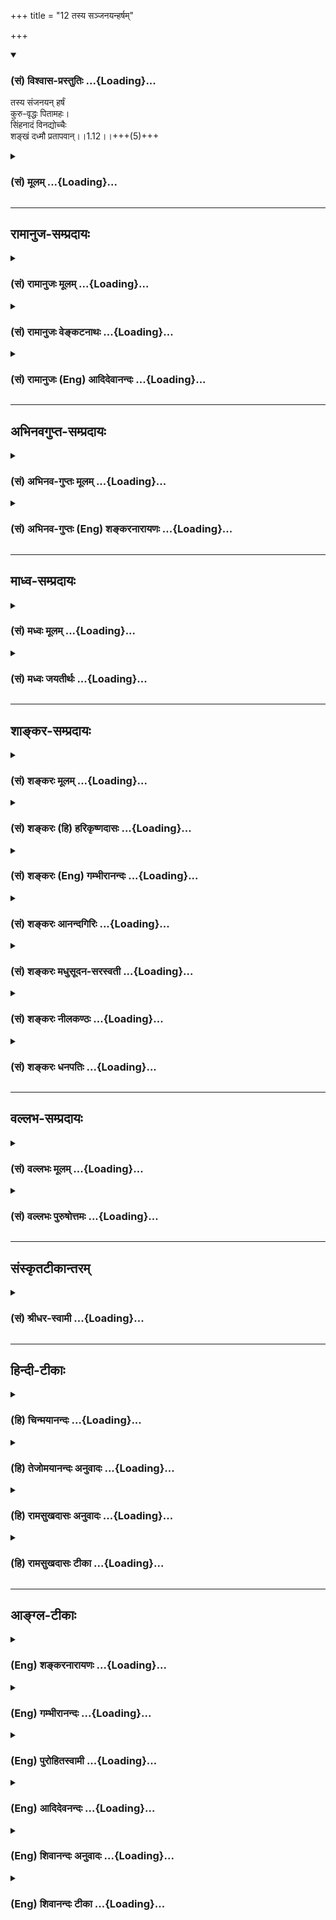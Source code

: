 +++
title = "12 तस्य सञ्जनयन्हर्षम्"

+++
<div class="js_include" newlevelforh1="3" title="(सं) विश्वास-प्रस्तुतिः" unfilled url="/purANam_vaiShNavam/mahAbhAratam/06-bhIShma-parva/03-bhagavad-gItA-parva/saMskRtam/vishvAsa-prastutiH/01_arjuna-viShAda-yogaH/12_tasya_sanjanayanh.md">
<details open><summary><h3>(सं) विश्वास-प्रस्तुतिः ...{Loading}...</h3></summary>

तस्य संजनयन् हर्षं  
कुरु-वृद्धः पितामहः।  
सिंहनादं विनद्योच्चैः  
शङ्खं दध्मौ प्रतापवान्।।1.12।।+++(5)+++
</details>
</div>
<div class="js_include collapsed" newlevelforh1="3" title="(सं) मूलम्" unfilled url="/purANam_vaiShNavam/mahAbhAratam/06-bhIShma-parva/03-bhagavad-gItA-parva/saMskRtam/mUlam/01_arjuna-viShAda-yogaH/12_tasya_sanjanayanh.md">
<details><summary><h3>(सं) मूलम् ...{Loading}...</h3></summary>

तस्य संजनयन्हर्षं कुरुवृद्धः पितामहः।  
सिंहनादं विनद्योच्चैः शङ्खं दध्मौ प्रतापवान्।।1.12।।
</details>
</div>


_________________
## रामानुज-सम्प्रदायः
<div class="js_include collapsed" newlevelforh1="3" title="(सं) रामानुजः मूलम्" unfilled url="/purANam_vaiShNavam/mahAbhAratam/06-bhIShma-parva/03-bhagavad-gItA-parva/saMskRtam/rAmAnujaH/mUlam/01_arjuna-viShAda-yogaH/12_tasya_sanjanayanh.md">
<details><summary><h3>(सं) रामानुजः मूलम् ...{Loading}...</h3></summary>

१९-तमस्य टीका दृश्या।
</details>
</div>
<div class="js_include collapsed" newlevelforh1="3" title="(सं) रामानुजः वेङ्कटनाथः" unfilled url="/purANam_vaiShNavam/mahAbhAratam/06-bhIShma-parva/03-bhagavad-gItA-parva/saMskRtam/rAmAnujaH/venkaTanAthaH/01_arjuna-viShAda-yogaH/12_tasya_sanjanayanh.md">
<details><summary><h3>(सं) रामानुजः वेङ्कटनाथः ...{Loading}...</h3></summary>

1.12 इति दुर्योधनस्य जनयितव्यहर्षत्वेन पूर्वं विषादः स्वरसतया प्रतीयते।
एतदभिप्रायेणोक्तंअन्तर्विषण्णोऽभवत् इति। परस्ताच्चस घोषो
धार्तराष्ट्राणां हृदयानि व्यादारयत् 1।19 इति धार्तराष्ट्रहृदयसंक्षोभ
एवोच्यते। अत उपक्रमे प्रतिचमूतत्सेनापतिसमग्रभटवर्णनात् उपसंहारेऽपि
शङ्खशब्दमात्रेण हृदयसंक्षोभवचनात् मध्ये जनयितव्यहर्षत्वेन
विषादोत्पत्तितदपनयनसूचनात् एतच्छ्लोकस्वारस्याच्च उक्तार्थ एव तात्पर्यम्।
अतस्तच्छब्दस्य तस्मादिति हेत्वर्थत्वमुपपन्नम्। अत एव
विप्रकृष्टनिर्देशचोद्यं च परिहृतम्। न च परबलमिदानीं दुर्योधनस्य
परोक्षन्दृष्ट्वा तु पाण्डवानीकम् 1।2पश्यैताम् 1।3एतेषाम् 1।10
इत्यादिप्रत्यक्षनिर्देशात्।  
यत्तु भीष्मद्रोणादिरक्षितस्य स्वबलस्य दौर्बल्यप्रतीतिर्न युक्तेति
तदप्यसत् सोपाधिकस्यापि भीष्मद्रोणादिवधस्य ज्ञातोपाधिना दुर्योधनेन
शङ्कितत्वोपपत्तेः। यत्तुन भेतव्यम् इत्यादौ बहुशः
स्वबलसामर्थ्यमुपन्यस्तम् इदानीं च तद्विपरीतप्रतीतौ हेतुर्नास्तीति तदपि
न। यथाऽर्जुनो जिघांसया शरचापोद्यमनपर्यन्तं प्रवृत्तोऽपि
हन्तव्यबन्धुसमुदायसन्निधिसन्दर्शनेनोल्बणैः
स्नेहकारुण्यधर्माधर्मभयैराकुलीकृतः पुनर्भगवता पर्यवस्थाप्यते तथाऽत्रापि
दृढघटितव्यूहबहुमहाभटनिबिडप्रतिभटबलसाक्षात्कारादुल्बणभयविषादो दुर्योधनो
भीष्मेण पर्यवस्थाप्यत इति किमनुपपन्नम्। प्रत्यक्षितं च दुर्योधनेन
गोग्रहणस्वग्रहणादिवृत्तान्तेषु सर्वेभ्यः स्वबलभटेभ्यः परेषां सामर्थ्यम्।
न चेदानीं तन्न स्मरति वदति हि स्वयमेवअकारादीनि नामानि अर्जुनत्रस्तचेतसः
म.भा. इति। यत्तु द्वितीयदिवसारम्भोक्तवचनव्यक्तिवदत्रापि वचनव्यक्तिः
कार्येति। तदपि मन्दम्। न ह्यवश्यमेकदेशसादृश्यात् सर्वथासादृश्येन
भवितव्यमिति नियमः। प्रथमद्वितीयदिवसयोरभिप्रायभेदोऽनुपपन्न इति चेत् न
युद्धसिद्धेश्चञ्चलत्वाद्यनुसन्धानेन विषमत्वादभिप्रायपद्धतेः।
किंचात्राचार्यभीष्माभ्यां सह व्यूहान्तरमार्गेषु
यथाभागमवस्थापनसेनासंरक्षणादिहितनिरूपणे प्रवृत्तत्वादेवमभिप्राय उपपन्नः।
तदेतद्दर्शितंआचार्याय निवेद्यान्तर्विषण्णोऽभवदिति।  
द्वितीयदिवस तु स्वसहायभूतेभ्यः सर्वेभ्यः पार्थिवेभ्यः स्वधैर्यप्रकाशने
बलसान्त्वनादौ च प्रवृत्तत्वात् तथा व्यवहार इति न कश्चिद्दोषः।
तदेतदखिलमभिप्रेत्यदृष्ट्वा तु इति तुशब्दः प्रयुक्तः। इदं च प्रारम्भे
दैवोपहतस्य दुर्योधनस्यातर्कितागतविषादमूलं
स्वबलस्यापर्याप्तत्ववचनमागामिनमपजयं सूचयति। अतः
सर्वजनपठितपाठस्वरससिद्धार्थस्य निर्दोषत्वात् पाठभेदादिपक्षाः परिक्षीणाः
पाठभेदव्यवहितान्वयवाक्यंभेदाप्रसिद्धार्थकल्पनादीनामेव च प्रबलदूषणत्वात्।
वाक्यभेदयोजनायां तु प्रतिज्ञाद्वये हेतुद्वयस्य यथाक्रमं तावदन्वयो न
घटते। यो हि प्रबलो दुर्बलो वा यद्बलं रक्षति स तस्य पर्याप्तावपर्याप्तौ
वा हेतुः स्यात् न तु तत्प्रतिबलस्य फलतस्तथानिर्देश इति चेत्
तथाप्यस्वारस्यम्। प्रातिलोम्येन हेत्वोरन्वय इति चेत् तर्हि
व्यवहितान्वयोऽप्यागतः। हेतुद्वयं समुच्चित्य प्रत्येकं प्रतिज्ञायां
योज्यत इति चेत् तथापि व्यवहितान्वयास्वारस्ययोर्न परिहारः
समुच्चायकशब्दाभावश्चाधिको दोषः। एवं दूषणान्तराण्यपि भाव्यानि। अतो
यथाभाष्यमेवार्थ इति।  
  
  
  
।।1.12।। तस्य सञ्जनयन् इत्यादेःतुमुलोऽभवत् इत्यन्तस्यार्थमाह तस्येति।
जनयन्निति शतुःलक्षणहेत्वोः क्रियायाः अष्टा.3।2।126 इति
हेत्वर्थत्वसूचनायजनयितुं इत्युक्तम्। सिंहनादं विनद्य इत्येतत्ओदनपाकं पचति
इतिवदिति सूचयितुंकृत्वा इति पदम्। कृभ्वस्तयः क्रियासामान्यवचनाः  
  
इत्येतद्व्यञ्जनायोदाहरणतयाशङ्खाध्मानं च कृत्वा इत्युक्तम्। ततः शङ्खाः
इत्यत्र ततःशब्देन विजिगीषासूचनाय भीष्मेण सेनापतिना कारितत्वं
ज्ञापितमित्यभिप्रायेणोक्तंअकारयदिति। शङ्खभेरीति पणवाद्युपलक्षणम् ततः
श्लोकेऽपि कतिपयवाद्यविशेषनिर्देश उपलक्षणार्थ इति सूचितम्।
सिंहनादशङ्खध्मानाभ्यां शङ्खभेर्यादिनादसमुच्चयार्थो द्वितीयश्चकारः।
कृत्वेत्यनेन अकारयदित्यस्य समुच्चयार्थस्तृतीयः।  
  
  

</details>
</div>
<div class="js_include collapsed" newlevelforh1="3" title="(सं) रामानुजः (Eng) आदिदेवानन्दः" unfilled url="/purANam_vaiShNavam/mahAbhAratam/06-bhIShma-parva/03-bhagavad-gItA-parva/saMskRtam/rAmAnujaH/english/AdidevAnandaH/01_arjuna-viShAda-yogaH/12_tasya_sanjanayanh.md">
<details><summary><h3>(सं) रामानुजः (Eng) आदिदेवानन्दः ...{Loading}...</h3></summary>

1.1 - 1.19 Dhrtarastra said - Sanjaya said Duryodhana, after viewing the
forces of Pandavas protected by Bhima, and his own forces protected by
Bhisma conveyed his views thus to Drona, his teacher, about the adeacy
of Bhima's forces for conering the Kaurava forces and the inadeacy of
his own forces for victory against the Pandava forces. He was
grief-stricken within. Observing his (Duryodhana's) despondecny, Bhisma,
in order to cheer him, roared like a lion, and then blowing his conch,
made his side sound their conchs and kettle-drums, which made an uproar
as a sign of victory. Then, having heard that great tumult, Arjuna and
Sri Krsna the Lord of all lords, who was acting as the charioteer of
Arjuna, sitting in their great chariot which was powerful enough to
coner the three worlds; blew their divine conchs Srimad Pancajanya and
Devadatta. Then, both Yudhisthira and Bhima blew their respective conchs
separately. That tumult rent asunder the hearts of your sons, led by
Duryodhana. The sons of Dhrtarastra then thought, 'Our cause is almost
lost now itself.' So said Sanjaya to Dhrtarastra who was longing for
their victory. Sanjaya said to Dhrtarastra: Then, seeing the Kauravas,
who were ready for battle, Arjuna, who had Hanuman, noted for his
exploit of burning Lanka, as the emblem on his flag on his chariot,
directed his charioteer Sri Krsna, the Supreme Lord-who is overcome by
parental love for those who take shelter in Him who is the
treasure-house of knowledge, power, lordship, energy, potency and
splendour, whose sportive delight brings about the origin, sustentation
and dissolution of the entire cosmos at His will, who is the Lord of the
senses, who controls in all ways the senses inner and outer of all,
superior and inferior - by saying, 'Station my chariot in an appropriate
place in order that I may see exactly my enemies who are eager for
battle.'

</details>
</div>


_________________
## अभिनवगुप्त-सम्प्रदायः
<div class="js_include collapsed" newlevelforh1="3" title="(सं) अभिनव-गुप्तः मूलम्" unfilled url="/purANam_vaiShNavam/mahAbhAratam/06-bhIShma-parva/03-bhagavad-gItA-parva/saMskRtam/abhinava-guptaH/mUlam/01_arjuna-viShAda-yogaH/12_tasya_sanjanayanh.md">
<details><summary><h3>(सं) अभिनव-गुप्तः मूलम् ...{Loading}...</h3></summary>

।।1.12।। No commentary.  
  

</details>
</div>
<div class="js_include collapsed" newlevelforh1="3" title="(सं) अभिनव-गुप्तः (Eng) शङ्करनारायणः" unfilled url="/purANam_vaiShNavam/mahAbhAratam/06-bhIShma-parva/03-bhagavad-gItA-parva/saMskRtam/abhinava-guptaH/english/shankaranArAyaNaH/01_arjuna-viShAda-yogaH/12_tasya_sanjanayanh.md">
<details><summary><h3>(सं) अभिनव-गुप्तः (Eng) शङ्करनारायणः ...{Loading}...</h3></summary>

1.12 1.29 Sri Abhinavgupta did not comment upon this sloka.

</details>
</div>


_________________
## माध्व-सम्प्रदायः
<div class="js_include collapsed" newlevelforh1="3" title="(सं) मध्वः मूलम्" unfilled url="/purANam_vaiShNavam/mahAbhAratam/06-bhIShma-parva/03-bhagavad-gItA-parva/saMskRtam/madhvaH/mUlam/01_arjuna-viShAda-yogaH/12_tasya_sanjanayanh.md">
<details><summary><h3>(सं) मध्वः मूलम् ...{Loading}...</h3></summary>

  
  
।।1.12।। Sri Madhvacharya did not comment on this sloka. The commentary
starts from 2.11.  
  

</details>
</div>
<div class="js_include collapsed" newlevelforh1="3" title="(सं) मध्वः जयतीर्थः" unfilled url="/purANam_vaiShNavam/mahAbhAratam/06-bhIShma-parva/03-bhagavad-gItA-parva/saMskRtam/madhvaH/jayatIrthaH/01_arjuna-viShAda-yogaH/12_tasya_sanjanayanh.md">
<details><summary><h3>(सं) मध्वः जयतीर्थः ...{Loading}...</h3></summary>

  
  
।।1.12।। Sri Jayatirtha did not comment on this sloka. The commentary
starts from 2.11.  
  

</details>
</div>


_________________
## शाङ्कर-सम्प्रदायः
<div class="js_include collapsed" newlevelforh1="3" title="(सं) शङ्करः मूलम्" unfilled url="/purANam_vaiShNavam/mahAbhAratam/06-bhIShma-parva/03-bhagavad-gItA-parva/saMskRtam/shankaraH/mUlam/01_arjuna-viShAda-yogaH/12_tasya_sanjanayanh.md">
<details><summary><h3>(सं) शङ्करः मूलम् ...{Loading}...</h3></summary>

1.12 Sri Sankaracharya did not comment on this sloka. The commentary
starts from 2.10.  
  

</details>
</div>
<div class="js_include collapsed" newlevelforh1="3" title="(सं) शङ्करः (हि) हरिकृष्णदासः" unfilled url="/purANam_vaiShNavam/mahAbhAratam/06-bhIShma-parva/03-bhagavad-gItA-parva/saMskRtam/shankaraH/hindI/harikRShNadAsaH/01_arjuna-viShAda-yogaH/12_tasya_sanjanayanh.md">
<details><summary><h3>(सं) शङ्करः (हि) हरिकृष्णदासः ...{Loading}...</h3></summary>

।।1.12।। Sri Sankaracharya did not comment on this sloka.  
  

</details>
</div>
<div class="js_include collapsed" newlevelforh1="3" title="(सं) शङ्करः (Eng) गम्भीरानन्दः" unfilled url="/purANam_vaiShNavam/mahAbhAratam/06-bhIShma-parva/03-bhagavad-gItA-parva/saMskRtam/shankaraH/english/gambhIrAnandaH/01_arjuna-viShAda-yogaH/12_tasya_sanjanayanh.md">
<details><summary><h3>(सं) शङ्करः (Eng) गम्भीरानन्दः ...{Loading}...</h3></summary>

1.12 Sri Sankaracharya did not comment on this sloka. The commentary
starts from 2.10.

</details>
</div>
<div class="js_include collapsed" newlevelforh1="3" title="(सं) शङ्करः आनन्दगिरिः" unfilled url="/purANam_vaiShNavam/mahAbhAratam/06-bhIShma-parva/03-bhagavad-gItA-parva/saMskRtam/shankaraH/AnandagiriH/01_arjuna-viShAda-yogaH/12_tasya_sanjanayanh.md">
<details><summary><h3>(सं) शङ्करः आनन्दगिरिः ...{Loading}...</h3></summary>

।।1.12।। तमेवमाचार्यंप्रति संवादं कुर्वन्तं भयाविष्टं राजानं दृष्ट्वा
तदभ्याशवर्ती पितामहस्तद्बुद्ध्यनुरोधार्थमित्थं कृतवानित्याह
**तस्येति।** राज्ञो दुर्योधनस्य हर्षं बुद्धिगतमुल्लासविशेषं
परपरिभवद्वारा स्वकीयविजयद्वारकं सम्यगुत्पादयन् भयं तदीयमपनिनीपुरुच्चैः
सिंहनादं कृत्वा शङ्खमापूरितवान्। किमिति दुर्योधनस्य हर्षमुत्पादयितुं
पितामहो यतते कुरुवृद्धत्वात्तस्य कुरुराजत्वात् पितामहत्वाच्चास्य
दुर्योधनभयापनयनार्था प्रवृत्तिरुचिता तदुपजीवितया तद्वशत्वाच्च तस्य च
सिंहनादे शङ्खशब्दे च परेषां हृदयव्यथा संभाव्यते दूरादेवारिनिवहंप्रति
भयजननलक्षणप्रतापत्वादित्यर्थः।  

</details>
</div>
<div class="js_include collapsed" newlevelforh1="3" title="(सं) शङ्करः मधुसूदन-सरस्वती" unfilled url="/purANam_vaiShNavam/mahAbhAratam/06-bhIShma-parva/03-bhagavad-gItA-parva/saMskRtam/shankaraH/madhusUdana-sarasvatI/01_arjuna-viShAda-yogaH/12_tasya_sanjanayanh.md">
<details><summary><h3>(सं) शङ्करः मधुसूदन-सरस्वती ...{Loading}...</h3></summary>

।।1.12।। स्तौतु वा निन्दतु वा एतदर्थे देहः पतिष्यत्येवेत्याशयेन तं
हर्षयन्नेव सिंहनादं विनद्य शङ्खवाद्यं च कारितवानित्याह। एवं
पाण्डवसैन्यदर्शनादतिभितस्य भयनिवृत्त्यर्थमाचार्यं कपटेन शरणं गतस्य
इदानीमप्ययं मां प्रतारयतीत्यसंतोषवशादाचार्येण
वाङ्यात्रेणाप्यनादृतस्याचार्योपेक्षां बुद्धा अयनेष्वित्यादिना भीष्मेव
स्तुवतस्तस्य राज्ञो भयनिवर्तकं हर्षं बुद्धिगतमुल्लासविशेषं स्वविजयसूचकं
जनयन्नुच्चैर्महान्तं सिंहनादं विनद्य कृत्वा। यद्वा सिंहनादमिति
णमुलन्तम्। अतो रैपोषं पुष्यतीतिवत्तस्यैव धातोः पुनः प्रयोगः। शङ्ख दध्मौ
वादितवान्। कुरुवृद्धत्वादाचार्यदुर्योधनयोरभिप्रायपरिज्ञानं
पितामहत्वादनुपेक्षणं नत्वाचार्यवदुपेक्षणं प्रतापवत्त्वादुच्चैः
सिंहनादपूर्वकशङ्खवादनं परेषां भयोत्पादनाय। अत्र
सिंहनादशङ्खवाद्ययोर्हर्षजनकत्वेन
पूर्वापरकालत्वेऽप्यभिचरन्यजेतेतिवज्जनयन्निति
शताऽवश्यंभावित्वरूपवर्तमानत्वे व्याख्यातव्यः।  
  

</details>
</div>
<div class="js_include collapsed" newlevelforh1="3" title="(सं) शङ्करः नीलकण्ठः" unfilled url="/purANam_vaiShNavam/mahAbhAratam/06-bhIShma-parva/03-bhagavad-gItA-parva/saMskRtam/shankaraH/nIlakaNThaH/01_arjuna-viShAda-yogaH/12_tasya_sanjanayanh.md">
<details><summary><h3>(सं) शङ्करः नीलकण्ठः ...{Loading}...</h3></summary>

।।1.12।। तस्य एवं वदतो दुर्योधनस्य संजयवाक्यमिदम्। सिंहनादमिति णमुलन्तम्।
तेन विनद्येत्यस्यानुप्रयोगः  
  
कषादित्वात्समूलकाषं कषतिस्म दैत्यान् इत्यादिवत्। कुरुवृद्धो भीष्मः।
प्राग्विराटनगरादौ दृष्टप्रभावान्पाण्डवान्दृष्ट्वा राज्ञो भयं मा भूदिति
शङ्खं दध्मौ। हर्षं युद्धोत्साहं जनयन्। हेत्वर्थे शतृप्रत्ययः।
हर्षजननार्थमित्यर्थः।  
  

</details>
</div>
<div class="js_include collapsed" newlevelforh1="3" title="(सं) शङ्करः धनपतिः" unfilled url="/purANam_vaiShNavam/mahAbhAratam/06-bhIShma-parva/03-bhagavad-gItA-parva/saMskRtam/shankaraH/dhanapatiH/01_arjuna-viShAda-yogaH/12_tasya_sanjanayanh.md">
<details><summary><h3>(सं) शङ्करः धनपतिः ...{Loading}...</h3></summary>

।।1.12।। एवं स्वस्याप्राधान्यं श्रुत्वा तूष्णीं स्थितभाचार्यं तं दृष्ट्वा
खिन्नं स्वस्मिन्नतिभक्तिमन्तं दुर्योधनं चालक्ष्य भीष्मस्तस्य
हर्षोत्पादने प्रवृत्त इत्याह **तस्येति।** दुर्योधनस्य हर्षं
बुद्धिगतमुल्लासविशेषं सिंहनादशङ्खशब्दकरणद्वारकं
सभ्यगुत्पादयंस्तदीयखेदापनयार्थमुच्चैः सिंहनादं विनद्य कृत्वा शङ्खं दध्मौ
आपूरितवान्। कुरुवृद्धः पितामहः कुरुवृद्धत्वात् पितामहत्वात् तदुपजीवितया
तद्वशत्वाच्च भीष्मस्योक्तार्थे प्रवृत्तिरुचितैवेति भावः। असामर्थ्यं
वारयति **प्रतापवानिति।**
कुरुवृद्धत्वादाचार्यदुर्योधनयोरभिप्रायपरिज्ञातं पितामहत्वादनुपेक्षणं
नत्वाचार्यवदुपेक्षणमिति केचित्।  

</details>
</div>


_________________
## वल्लभ-सम्प्रदायः
<div class="js_include collapsed" newlevelforh1="3" title="(सं) वल्लभः मूलम्" unfilled url="/purANam_vaiShNavam/mahAbhAratam/06-bhIShma-parva/03-bhagavad-gItA-parva/saMskRtam/vallabhaH/mUlam/01_arjuna-viShAda-yogaH/12_tasya_sanjanayanh.md">
<details><summary><h3>(सं) वल्लभः मूलम् ...{Loading}...</h3></summary>

।।1.12 1.13।। ततस्तद्विषादमवलोक्य भीष्मस्तस्य हर्षं जनयितुं सिंहनादं
शङ्खनादं च कृत्वा शङ्खभेरीनिनादैर्विजयाभिशंसकं घोषं चाकारयत्।  

</details>
</div>
<div class="js_include collapsed" newlevelforh1="3" title="(सं) वल्लभः पुरुषोत्तमः" unfilled url="/purANam_vaiShNavam/mahAbhAratam/06-bhIShma-parva/03-bhagavad-gItA-parva/saMskRtam/vallabhaH/puruShottamaH/01_arjuna-viShAda-yogaH/12_tasya_sanjanayanh.md">
<details><summary><h3>(सं) वल्लभः पुरुषोत्तमः ...{Loading}...</h3></summary>

  
  
।।1.12।। सेनापतिरेव रक्षणीय इत्येवं स्वबहुमानप्रतिपादकं राजवाक्यं
श्रुत्वा राज्ञो हर्षमुपजनयन् भीष्मः स्वबलख्यापकं शङ्खनादं कृतवानित्याह
तस्येति। तस्य राज्ञः हर्षं सम्यक् प्रकारेण योत्स्यामि इत्यादिरूपेण
जनयन्। भीष्मस्य भक्तत्वात्स्वपराजयज्ञानेन स्वतो हर्षेण न शङ्खादिवादनं
किन्तु दुर्योधनस्य वाक्यं श्रुत्वा भगवदिच्छां ज्ञात्वा तस्य राज्ञः
हर्षजननार्थं तथा कृतवानिति बोधयितुमेवमुक्तम्। कुरुवृद्धः कुरूणां कुरुषु
वा वृद्धः देशकालोचितज्ञानः पितामह इति हर्षजनने हेतुरुक्तः भीष्मः
उच्चैरूर्ध्वमुखं यथा स्यात्तथा महान्तं वा सिंहनादं विनद्य
स्वप्रौढिज्ञापकं गर्जनं कृत्वा प्रतिभटः कोऽपि नास्तीति ज्ञापयन् शंखं
दध्मौ वादितवान्। ननु राज्ञा बहुमाने कृतेऽपि राज्ञोऽग्रे तथा विनादं
शङ्खादिवादनं च न कर्त्तव्यं तत्कथं कृतवानित्याशङ्क्याह प्रतापवानिति।
नादेनैव शत्रुजयः सूच्यते।  
  
  
  

</details>
</div>


_________________
## संस्कृतटीकान्तरम्
<div class="js_include collapsed" newlevelforh1="3" title="(सं) श्रीधर-स्वामी" unfilled url="/purANam_vaiShNavam/mahAbhAratam/06-bhIShma-parva/03-bhagavad-gItA-parva/saMskRtam/shrIdhara-svAmI/01_arjuna-viShAda-yogaH/12_tasya_sanjanayanh.md">
<details><summary><h3>(सं) श्रीधर-स्वामी ...{Loading}...</h3></summary>

**।।1.12।।** तदेवं बहुमानयुक्तं राज्ञो दुर्योधनस्य वाक्यं श्रुत्वा
भीष्मः किं कृतवांस्तदाह **तस्येति।** तस्य राज्ञः हर्षं संजनयन् कुर्वन्
पितामहो भीष्म उच्चैर्महान्तं सिंहनादं कृत्वा शङ्खं दध्मौ वादितवान्।  
  

</details>
</div>


_________________
## हिन्दी-टीकाः
<div class="js_include collapsed" newlevelforh1="3" title="(हि) चिन्मयानन्दः" unfilled url="/purANam_vaiShNavam/mahAbhAratam/06-bhIShma-parva/03-bhagavad-gItA-parva/hindI/chinmayAnandaH/01_arjuna-viShAda-yogaH/12_tasya_sanjanayanh.md">
<details><summary><h3>(हि) चिन्मयानन्दः ...{Loading}...</h3></summary>

।।1.12।। दुर्योधन की मूर्खतापूर्ण वाचालता के कारण उसकी सेना के योद्धाओं
की स्थिति बड़ी विचित्र सी हो रही थी। उन पर भी उदासी का प्रभाव प्रकट होने
लगा जिसे भीष्म वहीं निकट खड़े देख रहे थे। भीष्म पितामह ने कर्मशील
द्रोणाचार्य के मौन में छिपे क्रोध को समझ लिया। उन्होंने यह जाना कि इन
सबको इस मनस्थिति से बाहर निकालने की आवश्यकता है अन्यथा स्थिति को इसी
प्रकार छोड़ देने पर आसन्न युद्ध के समय योद्धागण प्रभावहीन हो जायेंगे।
योद्धाओं के इस मनोभाव को समझते हुये सेनापति भीष्म पितामह ने दुर्योधन के
साथ सभी सैनिकों के मन में हर्ष और विश्वास की तरंगें उत्पन्न करने के लिये
पूरी शक्ति से शंखनाद किया।  
यद्यपि भीष्माचार्य का यह शंखनाद दुर्योधन के प्रति करुणा से प्रेरित था
तथापि उसका अर्थ युद्धारम्भ की घोषणा करने वाला सिद्ध हुआ जैसे कि आधुनिक
युद्धों में पहली गोली चलाकर युद्ध प्ररम्भ होता है। शंख के इस सिंहनाद के
साथ महाभारत के युद्ध का प्रारम्भ हुआ और इतिहास की दृष्टि से कौरव ही
आक्रमणकारी सिद्ध होते हैं।  

</details>
</div>
<div class="js_include collapsed" newlevelforh1="3" title="(हि) तेजोमयानन्दः अनुवादः" unfilled url="/purANam_vaiShNavam/mahAbhAratam/06-bhIShma-parva/03-bhagavad-gItA-parva/hindI/tejomayAnandaH/anuvAdaH/01_arjuna-viShAda-yogaH/12_tasya_sanjanayanh.md">
<details><summary><h3>(हि) तेजोमयानन्दः अनुवादः ...{Loading}...</h3></summary>

।।1.12।। उस समय कौरवों में वृद्ध, प्रतापी पितामह भीष्म ने उस (दुर्योधन)
के हृदय में हर्ष उत्पन्न करते हुये उच्च स्वर में गरज कर शंखध्वनि की।

</details>
</div>
<div class="js_include collapsed" newlevelforh1="3" title="(हि) रामसुखदासः अनुवादः" unfilled url="/purANam_vaiShNavam/mahAbhAratam/06-bhIShma-parva/03-bhagavad-gItA-parva/hindI/rAmasukhadAsaH/anuvAdaH/01_arjuna-viShAda-yogaH/12_tasya_sanjanayanh.md">
<details><summary><h3>(हि) रामसुखदासः अनुवादः ...{Loading}...</h3></summary>

।।1.12।। दुर्योधन के हृदय में हर्ष उत्पन्न करते हुए कुरुवृद्ध प्रभावशाली
पितामह भीष्म ने सिंह के समान गरज कर जोर से शंख बजाया।

</details>
</div>
<div class="js_include collapsed" newlevelforh1="3" title="(हि) रामसुखदासः टीका" unfilled url="/purANam_vaiShNavam/mahAbhAratam/06-bhIShma-parva/03-bhagavad-gItA-parva/hindI/rAmasukhadAsaH/TIkA/01_arjuna-viShAda-yogaH/12_tasya_sanjanayanh.md">
<details><summary><h3>(हि) रामसुखदासः टीका ...{Loading}...</h3></summary>

।।1.12।।***व्याख्या--*'तस्य संजनयन् हर्षम्'--**यद्यपि दुर्योधनके
हृदयमें हर्ष होना शंखध्वनिका कार्य है और शंखध्वनि कारण है, इसलिये यहाँ
शंखध्वनिका वर्णन पहले और हर्ष होनेका वर्णन पीछे होना चाहिये अर्थात् यहाँ
'शंख बजाते हुए दुर्योधनको हर्षित किया'--ऐसा कहा जाना चाहिये। परन्तु यहाँ
ऐसा न कहकर यही कहा है कि 'दुर्योधनको हर्षित करते हुये भीष्मजीने शंख
बजाया'। कारण कि ऐसा कहकर सञ्जय यह भाव प्रकट कर रहे हैं कि पितामह भीष्मकी
शंखवादन क्रियामात्रसे दुर्योधनके हृदयमें हर्ष उत्पन्न हो ही जायगा।
भीष्मजीके इस प्रभावको द्योतन करनेके लिये ही सञ्जय आगे **'प्रतापवान्'**
विशेषण देते हैं।  
**'कुरुवृद्धः'--**यद्यपि कुरुवंशियोंमें आयुकी दृष्टिसे भीष्मजीसे भी
अधिक वृद्ध बाह्लीक थे (जो कि भीष्मजीके पिता शान्तनुके छोटे भाई थे),
तथापि कुरुवंशियोंमें जितने बड़े-बूढ़े थे, उन सबमें भीष्मजी धर्म और
ईश्वरको विशेषतासे जाननेवाले थे। अतः ज्ञानवृद्ध होनेके कारण सञ्जय
भीष्मजीके लिये **'कुरुवृद्धः'**विशेषण देते हैं।  
**'प्रतापवान्'--**भीष्मजीके त्यागका बड़ा प्रभाव था। वे कनक-कामिनीके
त्यागी थे अर्थात् उन्होंने राज्य भी स्वीकार नहीं किया और विवाह भी नहीं
किया। भीष्मजी अस्त्र-शस्त्रको चलानेमें बड़े निपुण थे और शास्त्रके भी
बड़े जानकार थे। उनके इन दोनों गुणोंका भी लोगोंपर बड़ा प्रभाव था।  
जब अकेले भीष्म अपने भाई विचित्रवीर्यके लिये काशिराजकी कन्याओंको
स्वयंवरसे हरकर ला रहे थे तब वहाँ स्वयंवरके लिये इकट्ठे हुए सब क्षत्रिय
उनपर टूट पड़े। परन्तु अकेले भीष्मजीने उन सबको हरा दिया। जिनसे भीष्म
अस्त्र-शस्त्रकी विद्या पढ़े थे, उन गुरु परशुरामजीके सामने भी उन्होंने
अपनी हार स्वीकार नहीं की। इस प्रकार शस्त्रके विषयमें उनका क्षत्रियोंपर
बड़ा प्रभाव था।  
जब भीष्म शरशय्यापर सोये थे, तब भगवान् श्रीकृष्णने धर्मराजसे कहा कि 'आपको
धर्मके विषयमें कोई शंका हो तो भीष्मजीसे पूछ लें; क्योंकि शास्त्रज्ञानका
सूर्य अस्ताचलको जा रहा है अर्थात् भीष्मजी इस लोकसे जा रहे  
हैं **(टिप्पणी प₀ 11)**। ' इस प्रकार शास्त्रके विषयमें उनका दूसरोंपर
बड़ा प्रभाव था।  
**'पितामहः'**इस पदका आशय यह मालूम देता है कि दुर्योधनके द्वारा
चालाकीसे कही गयी बातोंका द्रोणाचार्यने कोई उत्तर नहीं दिया। उन्होंने यही
समझा कि दुर्योधन चालाकीसे मेरेको ठगना चाहता है इसलिये वे चुप ही रहे।
परन्तु पितामह (दादा) होनेके नाते भीष्मजीको दुर्योधनकी चालाकीमें उसका
बचपना दीखता है। अतः पितामह भीष्म द्रोणाचार्यके समान चुप न रहकर
वात्सल्यभावके कारण दुर्योधनको हर्षित करते हुए शंख बजाते हैं।  
**'सिंहनादं विनद्योच्चैः शङ्खं दध्मौ'--**जैसे सिंहके गर्जना करनेपर
हाथी आदि बड़े-बड़े पशु भी भयभीत हो जाते हैं ऐसे ही गर्जना करनेमात्रसे
सभी भयभीत हो जायँ और दुर्योधन प्रसन्न हो जाय--इसी भावसे भीष्मजीने सिंहके
समान गरजकर जोरसे शंख बजाया।  
  
  
***सम्बन्ध--***पितामह भीष्मके द्वारा शंख बजानेका परिणाम क्या हुआ इसको
सञ्जय आगेके श्लोकमें कहते हैं।

</details>
</div>


_________________
## आङ्ग्ल-टीकाः
<div class="js_include collapsed" newlevelforh1="3" title="(Eng) शङ्करनारायणः" unfilled url="/purANam_vaiShNavam/mahAbhAratam/06-bhIShma-parva/03-bhagavad-gItA-parva/english/shankaranArAyaNaH/01_arjuna-viShAda-yogaH/12_tasya_sanjanayanh.md">
<details><summary><h3>(Eng) शङ्करनारायणः ...{Loading}...</h3></summary>

1.12. Generating joy in him, the powerful paternal grandfather (Bhisma),
the seniormost among the Kurus, roared highly a lion-roar and blew his
conchshell.

</details>
</div>
<div class="js_include collapsed" newlevelforh1="3" title="(Eng) गम्भीरानन्दः" unfilled url="/purANam_vaiShNavam/mahAbhAratam/06-bhIShma-parva/03-bhagavad-gItA-parva/english/gambhIrAnandaH/01_arjuna-viShAda-yogaH/12_tasya_sanjanayanh.md">
<details><summary><h3>(Eng) गम्भीरानन्दः ...{Loading}...</h3></summary>

1.12 The valiant grandfather, the eldest of the Kurus, loudly sounding a
lion-roar, blew the conch to raise his (Duryodhana's) spirits.

</details>
</div>
<div class="js_include collapsed" newlevelforh1="3" title="(Eng) पुरोहितस्वामी" unfilled url="/purANam_vaiShNavam/mahAbhAratam/06-bhIShma-parva/03-bhagavad-gItA-parva/english/purohitasvAmI/01_arjuna-viShAda-yogaH/12_tasya_sanjanayanh.md">
<details><summary><h3>(Eng) पुरोहितस्वामी ...{Loading}...</h3></summary>

1.12 Then to enliven his spirits, the brave Grandfather Bheeshma, eldest
of the Kuru-clan, blew his conch, till it sounded like a lion's roar.

</details>
</div>
<div class="js_include collapsed" newlevelforh1="3" title="(Eng) आदिदेवनन्दः" unfilled url="/purANam_vaiShNavam/mahAbhAratam/06-bhIShma-parva/03-bhagavad-gItA-parva/english/AdidevanandaH/01_arjuna-viShAda-yogaH/12_tasya_sanjanayanh.md">
<details><summary><h3>(Eng) आदिदेवनन्दः ...{Loading}...</h3></summary>

1.12 Then the valiant grandsire Bhisma, seniormost of the Kuru clan,
roaring like a lion, blew his conch with a view to cheer up Duryodhana.

</details>
</div>
<div class="js_include collapsed" newlevelforh1="3" title="(Eng) शिवानन्दः अनुवादः" unfilled url="/purANam_vaiShNavam/mahAbhAratam/06-bhIShma-parva/03-bhagavad-gItA-parva/english/shivAnandaH/anuvAdaH/01_arjuna-viShAda-yogaH/12_tasya_sanjanayanh.md">
<details><summary><h3>(Eng) शिवानन्दः अनुवादः ...{Loading}...</h3></summary>

1.12. His glorious grandsire (Bhishma), the oldest of the Kauravas, in
order to cheer Duryodhana, now roared like a lion, and blew his conch.

</details>
</div>
<div class="js_include collapsed" newlevelforh1="3" title="(Eng) शिवानन्दः टीका" unfilled url="/purANam_vaiShNavam/mahAbhAratam/06-bhIShma-parva/03-bhagavad-gItA-parva/english/shivAnandaH/TIkA/01_arjuna-viShAda-yogaH/12_tasya_sanjanayanh.md">
<details><summary><h3>(Eng) शिवानन्दः टीका ...{Loading}...</h3></summary>

1.12 तस्य his (Duryodhanas); संजयन् causing; हर्षम् joy; कुरुवृद्धः
oldest of the Kurus; पितामहः grandfather; सिंहनादम् lions roar; विनद्य
having sounded; उच्चैः loudly; शङ्खम् conch; दध्मौ blew; प्रतापवान् the
glorious.No Commentary.

</details>
</div>
